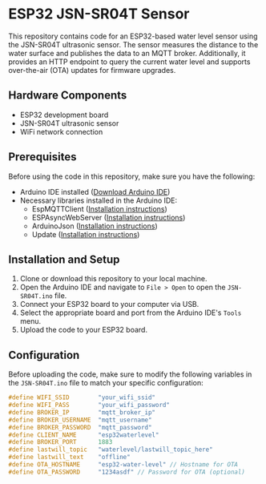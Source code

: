 # ESP32 JSN-SR04T Sensor

This repository contains code for an ESP32-based water level sensor using the JSN-SR04T ultrasonic sensor. The sensor measures the distance to the water surface and publishes the data to an MQTT broker. Additionally, it provides an HTTP endpoint to query the current water level and supports over-the-air (OTA) updates for firmware upgrades.

## Hardware Components

- ESP32 development board
- JSN-SR04T ultrasonic sensor
- WiFi network connection

## Prerequisites

Before using the code in this repository, make sure you have the following:

- Arduino IDE installed ([Download Arduino IDE](https://www.arduino.cc/en/Main/Software))
- Necessary libraries installed in the Arduino IDE:
  - EspMQTTClient ([Installation instructions](https://github.com/plapointe6/EspMQTTClient))
  - ESPAsyncWebServer ([Installation instructions](https://github.com/me-no-dev/ESPAsyncWebServer))
  - ArduinoJson ([Installation instructions](https://arduinojson.org/))
  - Update ([Installation instructions](https://github.com/esp8266/Arduino/blob/master/libraries/ArduinoOTA/README.md))

## Installation and Setup

1. Clone or download this repository to your local machine.
2. Open the Arduino IDE and navigate to `File > Open` to open the `JSN-SR04T.ino` file.
3. Connect your ESP32 board to your computer via USB.
4. Select the appropriate board and port from the Arduino IDE's `Tools` menu.
5. Upload the code to your ESP32 board.

## Configuration

Before uploading the code, make sure to modify the following variables in the `JSN-SR04T.ino` file to match your specific configuration:

```cpp
#define WIFI_SSID        "your_wifi_ssid"
#define WIFI_PASS        "your_wifi_password"
#define BROKER_IP        "mqtt_broker_ip"
#define BROKER_USERNAME  "mqtt_username"
#define BROKER_PASSWORD  "mqtt_password"
#define CLIENT_NAME      "esp32waterlevel"
#define BROKER_PORT      1883
#define lastwill_topic   "waterlevel/lastwill_topic_here"
#define lastwill_text    "offline"
#define OTA_HOSTNAME     "esp32-water-level" // Hostname for OTA
#define OTA_PASSWORD     "1234asdf" // Password for OTA (optional)
